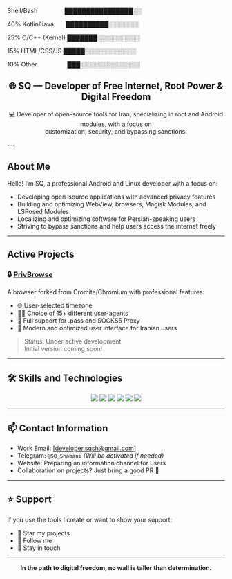 Shell/Bash                ████████████████░░&#x20;

40% Kotlin/Java.      ██████████░░░░░░░&#x20;

25%
C/C++ (Kernel)   ███████░░░░░░░░░░&#x20;

15%
HTML/CSS/JS      █████░░░░░░░░░░░░&#x20;

10% Other.                 ███░░░░░░░░░░░░░░ 



<p align="center">

<h2 align="center">🌐 SQ — Developer of Free Internet, Root Power & Digital Freedom</h2>

<p align="center">
  💻 Developer of open-source tools for Iran, specializing in root and Android modules, with a focus on <br>
  customization, security, and bypassing sanctions.
</p>
---

##  About Me

Hello! I’m SQ, a professional Android and Linux developer with a focus on:

- Developing open-source applications with advanced privacy features
- Building and optimizing WebView, browsers, Magisk Modules, and LSPosed Modules
- Localizing and optimizing software for Persian-speaking users
- Striving to bypass sanctions and help users access the internet freely

---

##  Active Projects

### 🔒 [PrivBrowse](https://github.com/SQSh1/PrivBrowse)
A browser forked from Cromite/Chromium with professional features:
- 🌐 User-selected timezone
- 🕵️‍♂️ Choice of 15+ different user-agents
- 🔐 Full support for .pass and SOCKS5 Proxy
- 🎨 Modern and optimized user interface for Iranian users

> Status: Under active development  
> Initial version coming soon!

---

## 🛠️ Skills and Technologies

<p align="center">
  <img src="https://img.shields.io/badge/Android-3DDC84?style=for-the-badge&logo=android&logoColor=white"/>
  <img src="https://img.shields.io/badge/Magisk-00AF9C?style=for-the-badge&logo=android&logoColor=white"/>
  <img src="https://img.shields.io/badge/LSPosed-1E90FF?style=for-the-badge"/>
  <img src="https://img.shields.io/badge/Chromium-4285F4?style=for-the-badge&logo=Google-Chrome&logoColor=white"/>
  <img src="https://img.shields.io/badge/Linux-FCC624?style=for-the-badge&logo=linux&logoColor=black"/>
  <img src="https://img.shields.io/badge/GitHub-181717?style=for-the-badge&logo=github&logoColor=white"/>
</p>

---

## 📫 Contact Information

- Work Email: [developer.sqsh@gmail.com]
- Telegram: `@SQ_Shabani` *(Will be activated if needed)*
- Website: Preparing an information channel for users
- Collaboration on projects? Just bring a good PR 💪

---

## ⭐ Support

If you use the tools I create or want to show your support:

- 🌟 Star my projects
- 🔔 Follow me
- 💬 Stay in touch

---

<p align="center"><b>In the path to digital freedom, no wall is taller than determination.</b></p>

